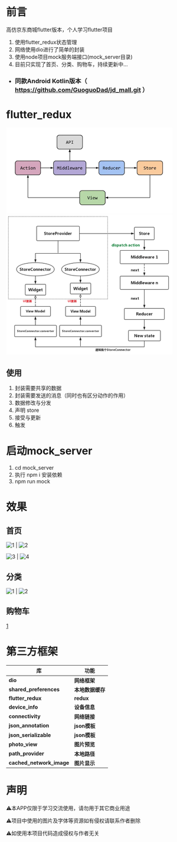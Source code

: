 # 前言

高仿京东商城flutter版本，个人学习flutter项目

1. 使用flutter_redux状态管理
2. 网络使用dio进行了简单的封装
3. 使用node项目mock服务端接口(mock_server目录)
4. 目前只实现了首页、分类、购物车，持续更新中...

* ### 同款Android Kotlin版本（ https://github.com/GuoguoDad/jd_mall.git ）

# flutter_redux

<img src="images/shot/flutter_redux.png" title="" alt="image" width="450">
<img src="images/shot/f_redux.png" title="" alt="image" width="450">

## 使用

1. 封装需要共享的数据
2. 封装需要发送的消息（同时也有区分动作的作用）
3. 数据修改与分发
4. 声明 store
5. 接受与更新
6. 触发

# 启动mock_server

1. cd mock_server
2. 执行 npm i 安装依赖
3. npm run mock

# 效果

## 首页

![1](https://p9-juejin.byteimg.com/tos-cn-i-k3u1fbpfcp/f8b7b1357f064737a988f021acbe8d2c~tplv-k3u1fbpfcp-watermark.image)
|
![2](https://p9-juejin.byteimg.com/tos-cn-i-k3u1fbpfcp/8d202c9349634f1592459eea59b4557e~tplv-k3u1fbpfcp-watermark.image)

![3](https://p9-juejin.byteimg.com/tos-cn-i-k3u1fbpfcp/33a1833aa808432eaa2f4863348118e4~tplv-k3u1fbpfcp-watermark.image)
|
![4](https://p1-juejin.byteimg.com/tos-cn-i-k3u1fbpfcp/a0ddaa2068be4e4196d63fa3c96d48e0~tplv-k3u1fbpfcp-watermark.image)

## 分类

![1](https://p1-juejin.byteimg.com/tos-cn-i-k3u1fbpfcp/ad30d8e0cdaf49df98380c640f693a29~tplv-k3u1fbpfcp-watermark.image)
|
![2](https://p3-juejin.byteimg.com/tos-cn-i-k3u1fbpfcp/4e223b084780400a9c5436425573003b~tplv-k3u1fbpfcp-watermark.image)

## 购物车

[1](https://p1-juejin.byteimg.com/tos-cn-i-k3u1fbpfcp/b01bf300da3c496a8e896383cfd13122~tplv-k3u1fbpfcp-watermark.image)

# 第三方框架

| 库                          | 功能       |
| -------------------------- |----------|
| **dio**                    | **网络框架** |
| **shared_preferences**     | **本地数据缓存** |
| **flutter_redux**          | **redux** |
| **device_info**            | **设备信息** |
| **connectivity**           | **网络链接** |
| **json_annotation**        | **json模板** |
| **json_serializable**      | **json模板** |
| **photo_view**             | **图片预览** |
| **path_provider**          | **本地路径** |
| **cached_network_image**   | **图片显示** |

# 声明

⚠️本APP仅限于学习交流使用，请勿用于其它商业用途

⚠️项目中使用的图片及字体等资源如有侵权请联系作者删除

⚠️如使用本项目代码造成侵权与作者无关
